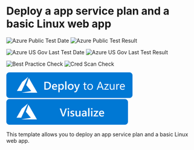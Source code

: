 # Deploy a app service plan and a basic Linux web app

![Azure Public Test Date](https://azurequickstartsservice.blob.core.windows.net/badges/101-webapp-basic-linux/PublicLastTestDate.svg)
![Azure Public Test Result](https://azurequickstartsservice.blob.core.windows.net/badges/101-webapp-basic-linux/PublicDeployment.svg)

![Azure US Gov Last Test Date](https://azurequickstartsservice.blob.core.windows.net/badges/101-webapp-basic-linux/FairfaxLastTestDate.svg)
![Azure US Gov Last Test Result](https://azurequickstartsservice.blob.core.windows.net/badges/101-webapp-basic-linux/FairfaxDeployment.svg)

![Best Practice Check](https://azurequickstartsservice.blob.core.windows.net/badges/101-webapp-basic-linux/BestPracticeResult.svg)
![Cred Scan Check](https://azurequickstartsservice.blob.core.windows.net/badges/101-webapp-basic-linux/CredScanResult.svg)

[![Deploy To Azure](https://raw.githubusercontent.com/Azure/azure-quickstart-templates/master/1-CONTRIBUTION-GUIDE/images/deploytoazure.svg?sanitize=true)](https://portal.azure.com/#create/Microsoft.Template/uri/https%3A%2F%2Fraw.githubusercontent.com%2FAzure%2Fazure-quickstart-templates%2Fmaster%2F101-webapp-basic-linux%2Fazuredeploy.json)
[![Visualize](https://raw.githubusercontent.com/Azure/azure-quickstart-templates/master/1-CONTRIBUTION-GUIDE/images/visualizebutton.svg?sanitize=true)](http://armviz.io/#/?load=https%3A%2F%2Fraw.githubusercontent.com%2FAzure%2Fazure-quickstart-templates%2Fmaster%2F101-webapp-basic-linux%2Fazuredeploy.json)

This template allows you to deploy an app service plan and a basic Linux web
app.
